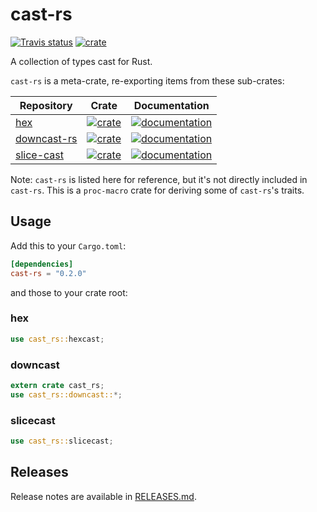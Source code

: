 # cast-rs

[![Travis status](https://travis-ci.org/zTgx/cast-rs.svg?branch=master)](https://travis-ci.org/zTgx/cast-rs) [![crate](https://img.shields.io/crates/v/cast-rs.svg)](https://crates.io/crates/cast-rs)

A collection of  types cast for Rust.

`cast-rs` is a meta-crate, re-exporting items from these sub-crates:

| Repository | Crate | Documentation |
| ---------- | ----- | ------------- |
|  [hex](https://github.com/KokaKiwi/rust-hex)  |  [![crate](https://img.shields.io/crates/v/hex.svg)](https://crates.io/crates/hex) |[![documentation](https://docs.rs/hex/badge.svg)](https://docs.rs/hex)
|  [downcast-rs](https://github.com/marcianx/downcast-rs)  |  [![crate](https://img.shields.io/crates/v/downcast_rs.svg)](https://crates.io/crates/downcast_rs) |[![documentation](https://docs.rs/downcast-rs/badge.svg)](https://docs.rs/downcast-rs)
|  [slice-cast](https://github.com/FaultyRAM/slice-cast.git)  |  [![crate](https://img.shields.io/crates/v/slice_cast.svg)](https://crates.io/crates/slice_cast) |[![documentation](https://docs.rs/slice-cast/badge.svg)](https://docs.rs/slice-cast)

Note: `cast-rs` is listed here for reference, but it's not directly included
in `cast-rs`.  This is a `proc-macro` crate for deriving some of `cast-rs`'s traits.

## Usage

Add this to your `Cargo.toml`:

```toml
[dependencies]
cast-rs = "0.2.0"
```

and those to your crate root:
### hex
```rust
use cast_rs::hexcast;
```

### downcast
```rust
extern crate cast_rs;
use cast_rs::downcast::*;
```

### slicecast
```rust
use cast_rs::slicecast;
```

## Releases

Release notes are available in [RELEASES.md](RELEASES.md).
